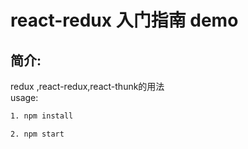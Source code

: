 # react-redux 入门指南 demo  

## 简介:  
redux ,react-redux,react-thunk的用法    
usage:  
```bash
1. npm install

2. npm start
```
